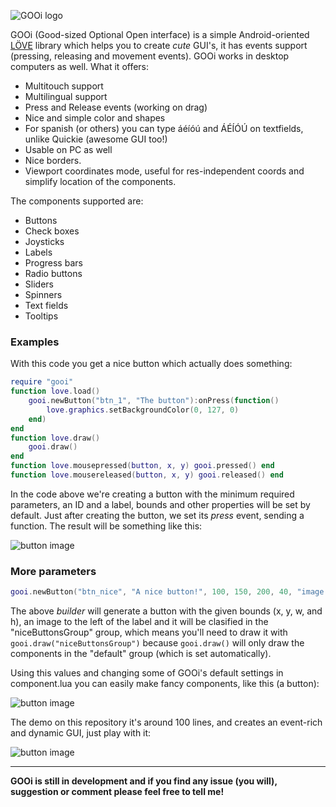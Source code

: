 ![GOOi logo](http://s16.postimg.org/4pvm3xvr9/logo.png)

GOOi (Good-sized Optional Open interface) is a simple Android-oriented [LÖVE](https://love2d.org/) library which helps you to create _cute_ GUI's, it has events support (pressing, releasing and movement events). GOOi works in desktop computers as well. What it offers:

* Multitouch support
* Multilingual support
* Press and Release events (working on drag)
* Nice and simple color and shapes
* For spanish (or others) you can type áéíóú and ÁÉÍÓÚ on textfields, unlike Quickie (awesome GUI too!)
* Usable on PC as well
* Nice borders.
* Viewport coordinates mode, useful for res-independent coords and simplify location of the components.

The components supported are:

* Buttons
* Check boxes
* Joysticks
* Labels
* Progress bars
* Radio buttons
* Sliders
* Spinners
* Text fields
* Tooltips

### Examples

With this code you get a nice button which actually does something:

```lua
require "gooi"
function love.load()
	gooi.newButton("btn_1", "The button"):onPress(function()
		love.graphics.setBackgroundColor(0, 127, 0)
	end)
end
function love.draw()
	gooi.draw()
end
function love.mousepressed(button, x, y) gooi.pressed() end
function love.mousereleased(button, x, y) gooi.released() end
```
In the code above we're creating a button with the minimum required parameters, an ID and a label, bounds and other properties will be set by default. Just after creating the button, we set its _press_ event, sending a function. The result will be something like this:

![button image](http://s23.postimg.org/8q4x64zyz/Captura_de_pantalla_2015_08_12_21_40_32.png)

### More parameters

```lua
gooi.newButton("btn_nice", "A nice button!", 100, 150, 200, 40, "image.png", "niceButtonsGroup")
```

The above _builder_ will generate a button with the given bounds (x, y, w, and h), an image to the left of the label and it will be clasified in the "niceButtonsGroup" group, which means you'll need to draw it with `gooi.draw("niceButtonsGroup")` because `gooi.draw()` will only draw the components in the "default" group (which is set automatically).

Using this values and changing some of GOOi's default settings in component.lua you can easily make fancy components, like this (a button):

![button image](http://s10.postimg.org/ud0xk95ih/image.png)

The demo on this repository it's around 100 lines, and creates an event-rich and dynamic GUI, just play with it:

![button image](http://s23.postimg.org/dt6060hln/image.png)

***

**GOOi is still in development and if you find any issue (you will), suggestion or comment please feel free to tell me!**
